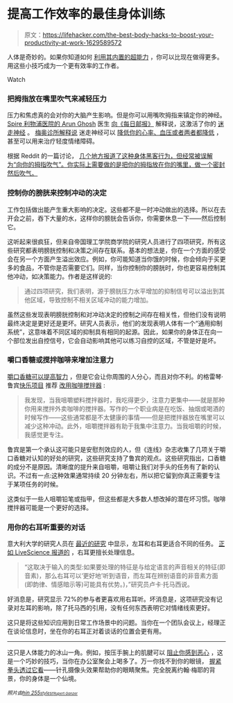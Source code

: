 # 提高工作效率的最佳身体训练

> 原文：<https://lifehacker.com/the-best-body-hacks-to-boost-your-productivity-at-work-1629589572>

人体是奇妙的。如果你知道如何 [利用其内置的超能力](https://lifehacker.com/learn-the-built-in-superpowers-of-your-brain-and-body-t-5911636) ，你可以比现在做得更多。用这些小技巧成为一个更有效率的工作者。

Watch

### 把拇指放在嘴里吹气来减轻压力

压力和焦虑真的会对你的大脑产生影响。但是你可以用嘴吹拇指来镇定你的神经。[Spire 利物浦医院的 Arun Ghosh](http://www.spirehealthcare.com/liverpool/our-facilities-treatments-and-consultants/our-consultants/dr-arun-ghosh/) 医生 [向《每日邮报》](http://www.dailymail.co.uk/health/article-1307528/Doctor-They-sound-barking-crazy-DIY-remedies-actually-work.html) 解释说，这激活了你的 [迷走神经](http://en.wikipedia.org/wiki/Vagus_nerve#Physical_and_emotional_effects) 。 [梅奥诊所解释说](http://www.mayoclinic.org/tests-procedures/vagus-nerve-stimulation/basics/definition/prc-20020476) 迷走神经可以 [降低你的心率、血压或者两者都降低](http://health.usnews.com/health-conditions/heart-health/heart-arrhythmia/treatment) ，甚至可以用来治疗轻度情绪障碍。

根据 Reddit 的一篇讨论， [几个地方报道了这种身体黑客行为，但经常被误解为“向你的拇指吹气”。你实际上需要做的是把你的拇指放在你的嘴里，做一个密封然后吹气。](http://www.reddit.com/r/askscience/comments/kifu6/does_blowing_on_your_thumb_actually_affect_the/)

### 控制你的膀胱来控制冲动的决定

工作包括做出能产生重大影响的决定。这些都不是一时冲动做出的选择。所以在去开会之前，吞下大量的水，这样你的膀胱会告诉你，你需要休息一下——然后控制它。

这听起来很疯狂，但来自帝国理工学院商学院的研究人员进行了四项研究，所有这些研究都表明膀胱控制和决策之间存在联系。基本的想法是，你在一个方面的感受会在另一个方面产生溢出效应。例如，你可能知道当你饿的时候，你会倾向于买更多的食品，不管你是否需要它们。同样，当你控制你的膀胱时，你也更容易控制其他冲动，如决策能力。作者是这样说的:

> 通过四项研究，我们表明，源于膀胱压力水平增加的抑制信号可以溢出到其他区域，导致控制不相关区域冲动的能力增加。

虽然这些发现表明膀胱控制和对冲动决定的控制之间存在相关性，但他们没有说明最终决定是更好还是更坏。研究人员表示，他们的发现表明人体有一个“通用抑制系统”，这意味着不同区域的抑制具有相同的起源。因此，如果你的身体正在向一个部位发出自控信号，它会自动影响其他可以练习自控的区域，不管是好是坏。

### 嚼口香糖或搅拌咖啡来增加注意力

[嚼口香糖可以提高智力](https://lifehacker.com/chewing-gum-can-boost-mental-performance-5863589) ，但是它会让你周围的人分心，而且对你不利。的格雷琴·鲁宾[快乐项目](http://www.gretchenrubin.com/) 推荐 [改用咖啡搅拌器](http://www.gretchenrubin.com/happiness_project/2013/06/want-to-snack-less-and-concentrate-better-try-this/) :

> 我发现，当我咀嚼塑料搅拌器时，我吃得更少，注意力更集中——就是那种你用来搅拌外卖咖啡的搅拌器。写作的一个职业病是在吃饭、抽烟或喝酒的时候写作——这些通常都是不太健康的事情——但是把搅拌器放在嘴里可以减少这种冲动。此外，咀嚼搅拌器有助于我集中注意力。当我咀嚼的时候，我感觉更专注。

鲁宾是第一个承认这可能只是安慰剂效应的人，但《连线》杂志收集了几项关于嚼口香糖对认知的好处的研究，这些研究支持了鲁宾的观点。这些研究指出，口香糖的成分不是原因。清晰度的提升来自咀嚼，咀嚼让我们对手头的任务有了新的认识。不过有一点:这种效果通常持续 20 分钟左右，所以把它留到你真正需要专注于某项任务的时候。

这类似于一些人咀嚼铅笔或指甲，但这些都是大多数人想改掉的潜在坏习惯。咖啡搅拌器可能是一个更好的选择。

### 用你的右耳听重要的对话

意大利大学的研究人员在 [最近的研究](http://link.springer.com/article/10.1007%2Fs00114-009-0571-4) 中显示，左耳和右耳更适合不同的任务。 [正如 LiveScience 报道的](http://www.livescience.com/9679-people-prefer-ear-listening.html) ，右耳更擅长处理信息。

> “这取决于输入的类型:如果要处理的特征是与给定语言的声音相关的特征(即音素)，那么右耳可以‘更好地’听到语音，而左耳在辨别语音的非音素方面(即韵律、情感暗示等)可能具有优势。)，”研究员卢卡·托马西说。

好消息是，研究显示 72%的参与者更喜欢用右耳听。坏消息是，这项研究没有记录对左耳的影响，除了托马西的引用，没有任何东西表明它对情绪线索更好。

这只是将这些知识应用到日常工作场景中的问题。当你在一个团队会议上，经理正在谈论信息时，坐在你的右耳正对着谈话的位置会更有用。

* * *

这只是人体能力的冰山一角。例如，按压手腕上的肌腱可以 [阻止你感到恶心](https://lifehacker.com/relieve-nausea-by-pressing-on-the-inside-of-your-wrist-5833802) ，这是一个巧妙的技巧，当你在办公室聚会上喝多了。万一你找不到你的眼镜， [握紧拳头透过它看](http://lifehacker.com/use-your-fist-to-see-better-without-glasses-1568755777)——针孔摄像头效果帮助你的眼睛聚焦。完全脱离约翰·梅耶的背景，你的身体是一个仙境。

*<small>照片由</small>*[*<small>hin 255</small>*](http://www.shutterstock.com/pic-154741418/stock-photo-punching-though-problem-for-show-concept-solve-problem-with-white-background.html?src=ke20diKFieyP3etuHPClLA-1-64)*<small></small>*<small>[*<small>stylesr</small>*](http://www.freeimages.com/photo/605324)*<small></small>*<small>[*<small>Rupert Ganzer</small>*](https://www.flickr.com/photos/80384851@N00/6277684962/)*<small><small></small></small>*</small></small>

<small><small></small></small>